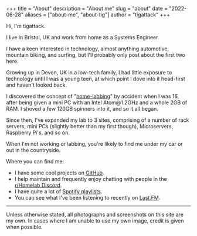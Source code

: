 +++
title = "About"
description = "About me"
slug = "about"
date = "2022-06-28"
aliases = ["about-me", "about-tig"]
author = "tigattack"
+++

Hi, I'm tigattack.

I live in Bristol, UK and work from home as a Systems Engineer.

I have a keen interested in technology, almost anything automotive, mountain biking, and surfing, but I'll probably only post about the first two here.

Growing up in Devon, UK in a low-tech family, I had little exposure to technology until I was a young teen, at which point I dove into it head-first and haven't looked back.

I discovered the concept of "[home-labbing](https://www.reddit.com/r/homelab/wiki/introduction)" by accident when I was 16, after being given a mini PC with an Intel Atom\@1.2GHz and a whole 2GB of RAM. I shoved a few 120GB spinners into it, and so it all began.

Since then, I've expanded my lab to 3 sites, comprising of a number of rack servers, mini PCs (slightly better than my first though), Microservers, Raspberry Pi's, and so on.

When I'm not working or labbing, you're likely to find me under my car or out in the countryside.

Where you can find me:

* I have some cool projects on [GitHub](https://github.com/tigattack).
* I help maintain and frequently enjoy chatting with people in the [r/Homelab Discord](https://discord.gg/homelab).
* I have quite a lot of [Spotify playlists](https://open.spotify.com/user/jzdq9f73omuknrr57rnsd3xxq?si=c63dcb8ffd3f4bac).
* You can see what I've been listening to recently on [Last.FM](https://last.fm/user/tigattack).

---

Unless otherwise stated, all photographs and screenshots on this site are my own.
In cases where I am unable to use my own image, credit is given when possible.
